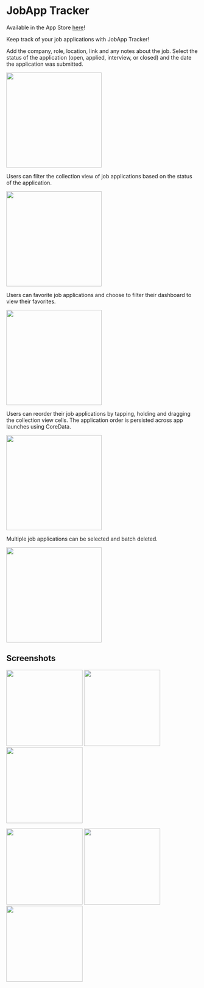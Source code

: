 # JobApp Tracker

Available in the App Store [here](https://apps.apple.com/us/app/jobapp-tracker/id1661018820)!

Keep track of your job applications with JobApp Tracker!

Add the company, role, location, link and any notes about the job. Select the status of the application (open, applied, interview, or closed) and the date the application was submitted.
<p float="center">
<img src="https://github.com/carolinefrey/JobTracker/assets/22801309/616a8e57-23ac-4e02-81d1-aeb1cf37663a" width="250">
</p>

Users can filter the collection view of job applications based on the status of the application.

<p float="center">
<img src="https://github.com/carolinefrey/JobTracker/assets/22801309/0ff27823-8173-48ec-9227-c68359b08b54" width="250">
</p>

Users can favorite job applications and choose to filter their dashboard to view their favorites.
<p float="center">
<img src="https://github.com/carolinefrey/JobTracker/assets/22801309/74b26a74-df1b-4b26-9c66-93917bae1609" width="250">
</p>

Users can reorder their job applications by tapping, holding and dragging the collection view cells. The application order is persisted across app launches using CoreData.
<p float="center">
<img src="https://github.com/carolinefrey/JobTracker/assets/22801309/6778fd35-1ab1-4c32-b86b-04bca3b1f248" width="250">
</p>

Multiple job applications can be selected and batch deleted.
<p float="center">
<img src="https://github.com/carolinefrey/JobTracker/assets/22801309/8a4d2382-d088-4a49-a65b-1c3bab9cb6fc" width="250">
</p>

## Screenshots
<p float="center">
<img src="https://github.com/carolinefrey/JobTracker/assets/22801309/93fde6f6-3508-442b-a5d8-457947dbe5aa" width="200"> 
<img src="https://github.com/carolinefrey/JobTracker/assets/22801309/a527141a-5b49-49fe-a90d-b4ef7c3b9456" width="200">
<img src="https://github.com/carolinefrey/JobTracker/assets/22801309/0d033990-0a03-483c-9fef-cb9dc290e9aa" width="200">
</p>
<p float="center">
<img src="https://github.com/carolinefrey/JobTracker/assets/22801309/d3919ddc-5db3-4234-88e7-54fa8b45707a" width="200">
<img src="https://github.com/carolinefrey/JobTracker/assets/22801309/57e295a5-f08f-45b3-b9e5-29c1ba3c3183" width="200">
<img src="https://github.com/carolinefrey/JobTracker/assets/22801309/8bf0fdc5-fe52-4220-9001-baec1507b016" width="200">
</p>





